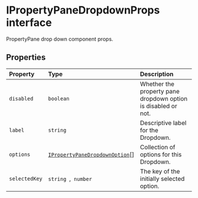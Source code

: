 # IPropertyPaneDropdownProps interface





PropertyPane drop down component props.




## Properties

| Property	   | Type	| Description|
|:-------------|:-------|:-----------|
|`disabled`      | `boolean` | Whether the property pane dropdown option is disabled or not. |
|`label`      | `string` | Descriptive label for the Dropdown. |
|`options`      | [`IPropertyPaneDropdownOption`](../sp-webpart-base/ipropertypanedropdownoption.md)[] | Collection of options for this Dropdown. |
|`selectedKey`      | `string `,` number` | The key of the initially selected option. |





